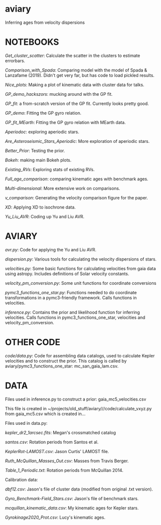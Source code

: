 # aviary
Inferring ages from velocity dispersions

NOTEBOOKS
=========

*Get_cluster_scatter*: Calculate the scatter in the clusters to estimate errorbars.

*Comparison_with_Spada*: Comparing model with the model of Spada & Lanzafame (2019).
Didn't get very far, but has code to load pickled results.

*Nice_plots*: Making a plot of kinematic data with cluster data for talks.

*GP_demo_hackszors*: mucking around with the GP fit.

*GP_fit*: a from-scratch version of the GP fit. Currently looks pretty good. 

*GP_demo*: Fitting the GP gyro relation.

*GP_fit_MEarth*: Fitting the GP gyro relation with MEarth data.

*Aperiodoc*: exploring aperiodic stars.

*Are_Asteroseismic_Stars_Aperiodic*: More exploration of aperiodic stars.

*Better_Prior*: Testing the prior.

*Bokeh*: making main Bokeh plots.

*Existing_RVs*: Exploring stats of existing RVs.

*Full_age_comparison*: comparing kinematic ages with benchmark ages.

*Multi-dimensional*: More extensive work on comparisons.

*v_comparison*: Generating the velocity comparison figure for the paper.

*XD*: Applying XD to isochrone data.

*Yu_Liu_AVR*: Coding up Yu and Liu AVR.

AVIARY
======

*avr.py*:
Code for applying the Yu and Liu AVR.

*dispersion.py*:
Various tools for calculating the velocity dispersions of stars.

*velocities.py*:
Some basic functions for calculating velocities from gaia data
using astropy. Includes definitions of Solar velocity constants.

*velocity_pm_conversion.py*:
Some unit functions for coordinate conversions

*pymc3_functions_one_star.py*:
Functions needed to do coordinate transformations
in a pymc3-friendly framework.
Calls functions in velocities.

*inference.py*: Contains the prior and likelihood function for inferring
velocities.
Calls functions in pymc3_functions_one_star, velocities and
velocity_pm_conversion.

OTHER CODE
====

*code/data.py*: Code for assembling data catalogs, used to calculate Kepler
velocities and to construct the prior.
This catalog is called by aviary/pymc3_functions_one_star:
mc_san_gaia_lam.csv.

DATA
====

Files used in inference.py to construct a prior:
gaia_mc5_velocities.csv

This file is created in ~/projects/old_stuff/aviary///code/calculate_vxyz.py
from gaia_mc5.csv which is created in...

Files used in data.py:

*kepler_dr2_1arcsec.fits*: Megan's crossmatched catalog

*santos.csv*: Rotation periods from Santos et al.

*KeplerRot-LAMOST.csv*: Jason Curtis' LAMOST file.

*Ruth_McQuillan_Masses_Out.csv*: Masses from Travis Berger.

*Table_1_Periodic.txt*: Rotation periods from McQuillan 2014.

Calibration data:

*dbf12.csv*: Jason's file of cluster data (modified from original .txt
version).

*Gyro_Benchmark-Field_Stars.csv*: Jason's file of benchmark stars.

*mcquillan_kinematic_data.csv*: My kinematic ages for Kepler stars.

*Gyrokinage2020_Prot.csv*: Lucy's kinematic ages.
